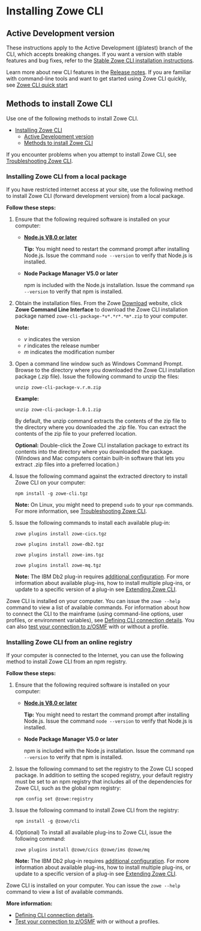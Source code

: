 # Installing Zowe CLI

## Active Development version

These instructions apply to the Active Development (@latest) branch of the CLI, which accepts breaking changes. If you want a version with stable features and bug fixes, refer to the [Stable Zowe CLI installation instructions](https://docs.zowe.org/stable/user-guide/cli-installcli.html). 

Learn more about new CLI features in the [Release notes](../getting-started/summaryofchanges.md). If you are familiar with command-line tools and want to get started using Zowe CLI quickly, see [Zowe CLI quick start](../getting-started/cli-getting-started.md)

<!--
TODO Add this to master version of this article: 
These instructions apply to the Stable (@lts-incremental) branch of the CLI, which has stable features and bug fixes. If you want a version with the latest features as they are developed, refer to the [Active Development Zowe CLI installation instructions]().  -->

## Methods to install Zowe CLI

Use one of the following methods to install Zowe CLI.

- [Installing Zowe CLI](#installing-zowe-cli)
  - [Active Development version](#active-development-version)
  - [Methods to install Zowe CLI](#methods-to-install-zowe-cli)

If you encounter problems when you attempt to install Zowe CLI, see [Troubleshooting Zowe CLI](../troubleshoot/cli/troubleshoot-cli.md).

### Installing Zowe CLI from a local package

If you have restricted internet access at your site, use the following method to install Zowe CLI (forward development version) from a local package. 

**Follow these steps:**

1. Ensure that the following required software is installed on your computer:

    -  [**Node.js V8.0 or later**](https://nodejs.org/en/download/)

        **Tip:** You might need to restart the command prompt after installing Node.js. Issue the command `node --version` to verify that Node.js is installed.

    - **Node Package Manager V5.0 or later**

        npm is included with the Node.js installation. Issue the command `npm --version` to verify that npm is installed.

2. Obtain the installation files. From the Zowe [Download](https://zowe.org/#download) website, click **Zowe Command Line Interface** to download the Zowe CLI installation package named `zowe-cli-package-*v*.*r*.*m*.zip` to your computer.

    **Note:**
    -  *v* indicates the version
    -  *r* indicates the release number
    -  *m* indicates the modification number

3. Open a command line window such as Windows Command Prompt. Browse to the directory where you downloaded the Zowe CLI installation package (.zip file). Issue the following command to unzip the files:

    ```
    unzip zowe-cli-package-v.r.m.zip
    ```

    **Example:**

    ```
    unzip zowe-cli-package-1.0.1.zip
    ```

    By default, the unzip command extracts the contents of the zip file to the directory where you downloaded the .zip file. You can extract the contents of the zip file to your preferred location.

    **Optional:** Double-click the Zowe CLI installation package to extract its contents into the directory where you downloaded the package. (Windows and Mac computers contain built-in software that lets you extract .zip files into a preferred location.)

4. Issue the following command against the extracted directory to install Zowe CLI on your computer:

    ```
    npm install -g zowe-cli.tgz 
    ```

    **Note:** On Linux, you might need to prepend `sudo` to your `npm` commands. For more information, see [Troubleshooting Zowe CLI](../troubleshoot/cli/troubleshoot-cli.md).

5. Issue the following commands to install each available plug-in:

    ```
    zowe plugins install zowe-cics.tgz 
    ```
    
    ```
    zowe plugins install zowe-db2.tgz 
    ```

    ```
    zowe plugins install zowe-ims.tgz 
    ```

    ```
    zowe plugins install zowe-mq.tgz 
    ```

    **Note:** The IBM Db2 plug-in requires [additional configuration](cli-db2plugin.md#installing). For more information about available plug-ins, how to install multiple plug-ins, or update to a specific version of a plug-in see [Extending Zowe CLI](cli-extending.md).

Zowe CLI is installed on your computer. You can issue the `zowe --help` command to view a list of available commands. For information about how to connect the CLI to the mainframe (using command-line options, user profiles, or environment variables), see [Defining CLI connection details](cli-configuringcli.md#defining-zowe-cli-connection-details). You can also [test your connection to z/OSMF](cli-configuringcli.md#testing-zowe-cli-connection-to-z-osmf) with or without a profile.

### Installing Zowe CLI from an online registry

If your computer is connected to the Internet, you can use the following method to install Zowe CLI from an npm registry.

**Follow these steps:**

1. Ensure that the following required software is installed on your computer:

    - [**Node.js V8.0 or later**](https://nodejs.org/en/download/)

        **Tip:** You might need to restart the command prompt after installing Node.js. Issue the command `node --version` to verify that Node.js is installed.

    - **Node Package Manager V5.0 or later**

        npm is included with the Node.js installation. Issue the command `npm --version` to verify that npm is installed.

2. Issue the following command to set the registry to the Zowe CLI scoped package. In addition to setting the scoped registry, your default registry must be set to an npm registry that includes all of the dependencies for Zowe CLI, such as the global npm registry:

    ```
    npm config set @zowe:registry
    ```

3. Issue the following command to install Zowe CLI from the registry:

    ```
    npm install -g @zowe/cli
    ```

4. (Optional) To install all available plug-ins to Zowe CLI, issue the following command:

    ```
    zowe plugins install @zowe/cics @zowe/ims @zowe/mq
    ```

    **Note:** The IBM Db2 plug-in requires [additional configuration](cli-db2plugin.md#installing). For more information about available plug-ins, how to install multiple plug-ins, or update to a specific version of a plug-in see [Extending Zowe CLI](cli-extending.md).

Zowe CLI is installed on your computer. You can issue the `zowe --help` command to view a list of available commands. 

**More information:** 
- [Defining CLI connection details](cli-configuringcli.md#defining-zowe-cli-connection-details). 
- [Test your connection to z/OSMF](cli-configuringcli.md#testing-zowe-cli-connection-to-z-osmf) with or without a profiles.




